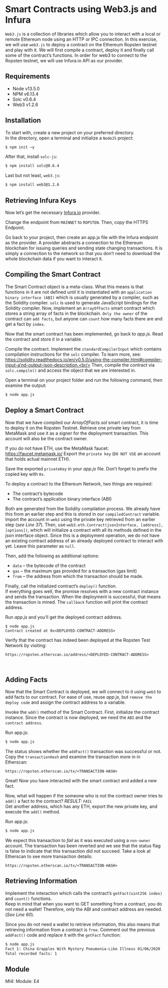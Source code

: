 # Smart Contracts using Web3.js and Infura
`Web3.js` is a collection of libraries which allow you to interact with a local or remote Ethereum node using an HTTP or IPC connection. In this exercise, we will use `web3.js` to deploy a contract on the Ethereum Ropsten testnet and play with it. We will first compile a contract, deploy it and finally call some of the contract’s functions. In order for web3 to connect to the Ropsten testnet, we will use Infura.io API as our provider.

## Requirements
* Node 	v13.5.0
* NPM 	v6.13.4
* Solc 	v0.6.4
* Web3 	v1.2.6

## Installation
To start with, create a new project on your preferred directory.<br/>
In the directory, open a terminal and initialize a `NodeJS` project:
```sh
$ npm init –y
```
After that, install `solc-js`:
```sh
$ npm install solc@0.6.4
```

Last but not least, `web3.js`:
```sh
$ npm install web3@1.2.6
```

## Retrieving Infura Keys
Now let’s get the necessary [Infura.io](https://infura.io/) provider.

Change the endpoint from `MAINNET` to `ROPSTEN`. Then, copy the HTTPS Endpoint.

Go back to your project, then create an app.js file with the Infura endpoint as the provider. A provider abstracts a connection to the Ethereum blockchain for issuing queries and sending state changing transactions. It is simply a connection to the network so that you don’t need to download the whole blockchain data if you want to interact it.
 
## Compiling the Smart Contract
The Smart Contract object is a meta-class. What this means is that functions in it are not defined until it is instantiated with an `application binary interface (ABI)` which is usually generated by a compiler, such as the Solidity compiler. `solc` is used to generate JavaScript bindings for the Solidity compiler.
Now, implement an `ArrayOfFacts` smart contract which stores a string array of facts in the blockchain. `Only the owner` of the contract can `add facts`, but anyone can `count` how many facts there are and get a fact by `index`.

Now that the smart contract has been implemented, go back to _app.js_. Read the contract and store it in a variable.

Compile the contract.
Implement the `standardCompilerInput` which contains compilation instructions for the `solc` compiler. To learn more, see: https://solidity.readthedocs.io/en/v0.5.0/using-the-compiler.html#compiler-input-a’nd-output-json-description.<br/>
Then, compile the contract via `solc.compile()` and access the object that we are interested in.
 
Open a terminal on your project folder and run the following command, then examine the output:
```sh
$ node app.js
```
 
## Deploy a Smart Contract
Now that we have compiled our _ArrayOfFacts.sol_ smart contract, it is time to deploy it on the Ropsten Testnet. Retrieve one private key from MetaMask and use it as a signer for the deployment transaction. This account will also be the contract owner.
  		 
If you do not have ETH, use the MetaMask faucet: https://faucet.metamask.io/ 
Export the `private key` (`DO NOT USE` an account that holds actual mainnet ETH).
 		 
Save the exported `privateKey` in your _app.js_ file. Don’t forget to prefix the copied key with `0x`.
 
To deploy a contract to the Ethereum Network, two things are required:
*	The contract’s bytecode
*	The contract’s application binary interface (ABI)

Both are generated from the Solidity compilation process. We already have this from an earlier step and this is stored in our `compiledContract` variable.
Import the account in `web3` using the private key retrieved from an earlier step (_see Line 37_).
Then, use `web3.eth.Contract(jsonInterface, [address], [options])`, which will initialize a contract with all its methods defined in the json interface object. 
Since this is a deployment operation, we do not have an existing contract address of an already deployed contract to interact with yet. Leave this parameter as `null`.

Then, add the following as additional options:
*	`data` – the bytecode of the contract
*	`gas` – the maximum gas provided for a transaction (gas limit)
*	`from` – the address from which the transaction should be made. 

Finally, call the initialized contract’s `deploy()` function.<br/>
If everything goes well, the promise resolves with a new contract instance and sends the transaction. When the deployment is successful, that means the transaction is mined. The `callback` function will print the contract address.
 
Run _app.js_ and you’ll get the deployed contract address.
```
$ node app.js
Contract created at 0x<DEPLOYED-CONTRACT-ADDRESS>
```
 
Verify that the contract has indeed been deployed at the Ropsten Test Network by visiting:
```
https://ropsten.etherscan.io/address/<DEPLOYED-CONTRACT-ADDRESS>
```
 
 
## Adding Facts
Now that the Smart Contract is deployed, we will connect to it using `web3` to add facts to our contract.
For ease of use, reuse _app.js_, but `remove the deploy code` and assign the contract address to a variable.
 
Invoke the `add()` method of the Smart Contract. First, initialize the contract instance. Since the contract is now deployed, we need the `ABI` and the `contract address`.
 
Run app.js:
```sh
$ node app.js
```
The status shows whether the `addFact()` transaction was successful or not.
Copy the `transactionHash` and examine the transaction more in in Etherscan:
```
https://ropsten.etherscan.io/tx/<TRANSACTION-HASH>
```
 
Great! Now you have interacted with the smart contract and added a new fact.

Now, what will happen if the someone who is not the contract owner tries to `add()` a fact to the contract? _RESULT: `FAIL`_<br/>
Get another address, which has any ETH, export the new private key, and execute the `add()` method.

Run app.js:
```sh
$ node app.js
```
We expect this transaction to _fail_ as it was executed using a `non-owner` account.
The transaction has been reverted and we see that the status flag is false to indicate that this transaction did not succeed. Take a look at Etherscan to see more transaction details:
```
https://ropsten.etherscan.io/tx/<TRANSACTION-HASH>
```
 
## Retrieving Information
Implement the interaction which calls the contract’s `getFact(uint256 index)` and `count()` functions.<br/>
Keep in mind that when you want to GET something from a contract, you do not need a wallet! Therefore, only the ABI and contract address are needed. (_See Line 60_).

Since you do not need a wallet to retrieve information, this also means that retrieving information from a contract is `free`.
Comment out the previous `addFact()` code and replace it with the `getFact` function:
```sh
$ node app.js
Fact 1: China Grapples With Mystery Pneumonia-Like Illness 01/06/2020
Total recorded facts: 1
```
## Module
MI4: Module: E4
